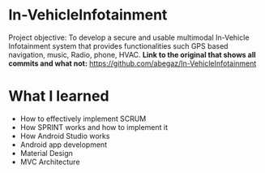 # In-VehicleInfotainment
Project objective: To develop a secure and usable multimodal In-Vehicle Infotainment system that provides functionalities such GPS based navigation, music, Radio, phone, HVAC. __Link to the original that shows all commits and what not:__ https://github.com/abegaz/In-VehicleInfotainment
# What I learned
* How to effectively implement SCRUM
* How SPRINT works and how to implement it
* How Android Studio works
* Android app development
* Material Design
* MVC Architecture
